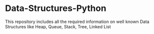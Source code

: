 # Data-Structures-Python
This repository includes all the required information on well known Data Structures like Heap, Queue, Stack, Tree, Linked List
